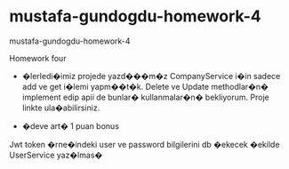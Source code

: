 # mustafa-gundogdu-homework-4
mustafa-gundogdu-homework-4

Homework four

* �lerledi�imiz projede yazd���m�z CompanyService i�in sadece add ve get i�lemi yapm��t�k. Delete ve Update methodlar�n� implement edip apii de bunlar� kullanmalar�n� bekliyorum. Proje linkte ula�abilirsiniz.
 

* �deve art� 1 puan bonus

Jwt token �rne�indeki user ve password bilgilerini db �ekecek �ekilde UserService yaz�lmas�

